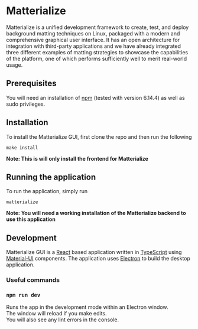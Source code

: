 # Matterialize

Matterialize is a unified development framework to create, test, and deploy background matting techniques on Linux,
packaged with a modern and comprehensive graphical user interface. It has an open architecture for integration with
third-party applications and we have already integrated three different examples of matting strategies to showcase the
capabilities of the platform, one of which performs sufficiently well to merit real-world usage.

## Prerequisites

You will need an installation of [npm](https://www.npmjs.com/) (tested with version 6.14.4) as well as sudo privileges.

## Installation

To install the Matterialize GUI, first clone the repo and then run the following

```
make install
```
**Note: This is will only install the frontend for Matterialize**

## Running the application

To run the application, simply run 

```
matterialize
```

**Note: You will need a working installation of the Matterialize backend to use this application**

## Development

Matterialize GUI is a [React](https://reactjs.org/) based application written in [TypeScript](https://www.typescriptlang.org/) using [Material-UI](https://material-ui.com/) components. The application uses [Electron](https://www.electronjs.org/) to build the desktop application.

### Useful commands

### `npm run dev`

Runs the app in the development mode within an Electron window.\
The window will reload if you make edits.\
You will also see any lint errors in the console.
